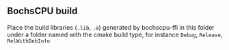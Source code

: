## BochsCPU build

Place the build libraries (`.lib`, `.a`) generated by bochscpu-ffi in this folder under a folder named with the cmake build type, for instance `Debug`, `Release`, `RelWithDebInfo`
